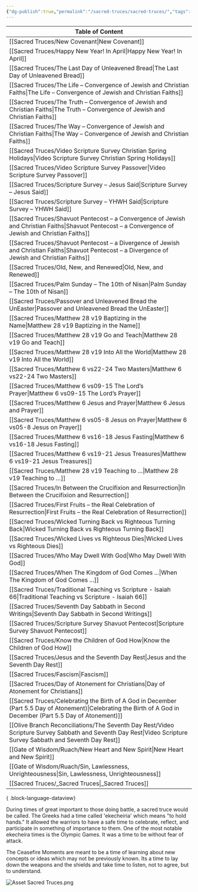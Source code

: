 ```yaml
---
{"dg-publish":true,"permalink":"/sacred-truces/sacred-truces/","tags":["#home","#SacredTruces"]}
---
```


| Table of Content                                                                                                                                                    |
| ------------------------------------------------------------------------------------------------------------------------------------------------------------------- |
| [[Sacred Truces/New Covenant\|New Covenant]]                                                                                                                     |
| [[Sacred Truces/Happy New Year! In April\|Happy New Year! In April]]                                                                                             |
| [[Sacred Truces/The Last Day of Unleavened Bread\|The Last Day of Unleavened Bread]]                                                                             |
| [[Sacred Truces/The Life – Convergence of Jewish and Christian Faiths\|The Life – Convergence of Jewish and Christian Faiths]]                                   |
| [[Sacred Truces/The Truth – Convergence of Jewish and Christian Faiths\|The Truth – Convergence of Jewish and Christian Faiths]]                                 |
| [[Sacred Truces/The Way – Convergence of Jewish and Christian Faiths\|The Way – Convergence of Jewish and Christian Faiths]]                                     |
| [[Sacred Truces/Video Scripture Survey Christian Spring Holidays\|Video Scripture Survey Christian Spring Holidays]]                                             |
| [[Sacred Truces/Video Scripture Survey Passover\|Video Scripture Survey Passover]]                                                                               |
| [[Sacred Truces/Scripture Survey – Jesus Said\|Scripture Survey – Jesus Said]]                                                                                   |
| [[Sacred Truces/Scripture Survey – YHWH Said\|Scripture Survey – YHWH Said]]                                                                                     |
| [[Sacred Truces/Shavuot Pentecost – a Convergence of Jewish and Christian Faiths\|Shavuot Pentecost – a Convergence of Jewish and Christian Faiths]]             |
| [[Sacred Truces/Shavuot Pentecost – a Divergence of Jewish and Christian Faiths\|Shavuot Pentecost – a Divergence of Jewish and Christian Faiths]]               |
| [[Sacred Truces/Old, New, and Renewed\|Old, New, and Renewed]]                                                                                                   |
| [[Sacred Truces/Palm Sunday – The 10th of Nisan\|Palm Sunday – The 10th of Nisan]]                                                                               |
| [[Sacred Truces/Passover and Unleavened Bread the UnEaster\|Passover and Unleavened Bread the UnEaster]]                                                         |
| [[Sacred Truces/Matthew 28 v19 Baptizing in the Name\|Matthew 28 v19 Baptizing in the Name]]                                                                     |
| [[Sacred Truces/Matthew 28 v19 Go and Teach\|Matthew 28 v19 Go and Teach]]                                                                                       |
| [[Sacred Truces/Matthew 28 v19 Into All the World\|Matthew 28 v19 Into All the World]]                                                                           |
| [[Sacred Truces/Matthew 6 vs22-24 Two Masters\|Matthew 6 vs22-24 Two Masters]]                                                                                   |
| [[Sacred Truces/Matthew 6 vs09-15 The Lord’s Prayer\|Matthew 6 vs09-15 The Lord’s Prayer]]                                                                       |
| [[Sacred Truces/Matthew 6 Jesus and Prayer\|Matthew 6 Jesus and Prayer]]                                                                                         |
| [[Sacred Truces/Matthew 6 vs05-8 Jesus on Prayer\|Matthew 6 vs05-8 Jesus on Prayer]]                                                                             |
| [[Sacred Truces/Matthew 6 vs16-18 Jesus Fasting\|Matthew 6 vs16-18 Jesus Fasting]]                                                                               |
| [[Sacred Truces/Matthew 6 vs19-21 Jesus Treasures\|Matthew 6 vs19-21 Jesus Treasures]]                                                                           |
| [[Sacred Truces/Matthew 28 v19 Teaching to …\|Matthew 28 v19 Teaching to …]]                                                                                     |
| [[Sacred Truces/In Between the Crucifixion and Resurrection\|In Between the Crucifixion and Resurrection]]                                                       |
| [[Sacred Truces/First Fruits – the Real Celebration of Resurrection\|First Fruits – the Real Celebration of Resurrection]]                                       |
| [[Sacred Truces/Wicked Turning Back vs Righteous Turning Back\|Wicked Turning Back vs Righteous Turning Back]]                                                   |
| [[Sacred Truces/Wicked Lives vs Righteous Dies\|Wicked Lives vs Righteous Dies]]                                                                                 |
| [[Sacred Truces/Who May Dwell With God\|Who May Dwell With God]]                                                                                                 |
| [[Sacred Truces/When The Kingdom of God Comes ...\|When The Kingdom of God Comes ...]]                                                                           |
| [[Sacred Truces/Traditional Teaching vs Scripture - Isaiah 66\|Traditional Teaching vs Scripture - Isaiah 66]]                                                   |
| [[Sacred Truces/Seventh Day Sabbath in Second Writings\|Seventh Day Sabbath in Second Writings]]                                                                 |
| [[Sacred Truces/Scripture Survey Shavuot Pentecost\|Scripture Survey Shavuot Pentecost]]                                                                         |
| [[Sacred Truces/Know the Children of God How\|Know the Children of God How]]                                                                                     |
| [[Sacred Truces/Jesus and the Seventh Day Rest\|Jesus and the Seventh Day Rest]]                                                                                 |
| [[Sacred Truces/Fascism\|Fascism]]                                                                                                                               |
| [[Sacred Truces/Day of Atonement for Christians\|Day of Atonement for Christians]]                                                                               |
| [[Sacred Truces/Celebrating the Birth of A God in December (Part 5.5 Day of Atonement)\|Celebrating the Birth of A God in December (Part 5.5 Day of Atonement)]] |
| [[Olive Branch Reconciliations/The Seventh Day Rest/Video Scripture Survey Sabbath and Seventh Day Rest\|Video Scripture Survey Sabbath and Seventh Day Rest]]   |
| [[Gate of Wisdom/Ruach/New Heart and New Spirit\|New Heart and New Spirit]]                                                                                      |
| [[Gate of Wisdom/Ruach/Sin, Lawlessness, Unrighteousness\|Sin, Lawlessness, Unrighteousness]]                                                                    |
| [[Sacred Truces/_Sacred Truces\|_Sacred Truces]]                                                                                                                 |

{ .block-language-dataview}


During times of great important to those doing battle, a sacred truce would be called. The Greeks had a time called 'ekecheiria' which means "to hold hands." It allowed the warriors to have a safe time to celebrate, reflect, and participate in something of importance to them. One of the most notable ekecheira times is the Olympic Games. It was a time to be without fear of attack. 

The Ceasefire Moments are meant to be a time of learning about new concepts or ideas which may not be previously known. Its a time to lay down the weapons and the shields and take time to listen, not to agree, but to understand.

![Asset Sacred Truces.png](/img/user/Assets/attachments/Asset%20Sacred%20Truces.png)